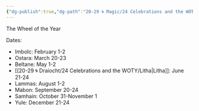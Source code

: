 ```yaml
---
{"dg-publish":true,"dg-path":"20-29 🌀 Magic/24 Celebrations and the WOTY/24 Celebrations and the WOTY.md","dg-permalink":"woty","permalink":"/woty/","title":"Wheel of the Year","noteIcon":"","created":"2023-09-04T20:01:52","updated":"2023-09-03T10:42:47.293-04:00"}
---
```


The Wheel of the Year

Dates:
- Imbolc: February 1-2
- Ostara: March 20-23
- Beltane: May 1-2
- [[20-29 🌀 Draíocht/24 Celebrations and the WOTY/Litha\|Litha]]: June 21-24
- Lammas: August 1-2
- Mabon: September 20-24
- Samhain: October 31-November 1
- Yule: December 21-24